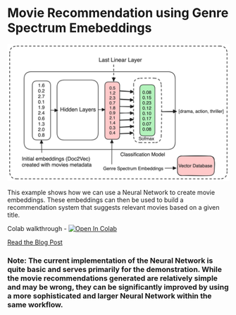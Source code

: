 # Movie Recommendation using Genre Spectrum Emebeddings

![image](https://github.com/vipul-maheshwari/vipul-maheshwari.github.io/blob/main/images/movie-recommendation-using-rag/movie_recommendation_architecture.png?raw=true)

This example shows how we can use a Neural Network to create movie embeddings. These embeddings can then be used to build a recommendation system that suggests relevant movies based on a given title.

Colab walkthrough - <a href="https://colab.research.google.com/drive/1B6I5SEXzuuEVaHcy4IwaJlrMy8wJfPSx?usp=sharing"><img src="https://colab.research.google.com/assets/colab-badge.svg" alt="Open In Colab"></a>

[Read the Blog Post](https://vipul-maheshwari.github.io/2024/05/17/movie-recommendation-system-with-vdb)

### Note: The current implementation of the Neural Network is quite basic and serves primarily for the demonstration. While the movie recommendations generated are relatively simple and may be wrong, they can be significantly improved by using a more sophisticated and larger Neural Network within the same workflow.